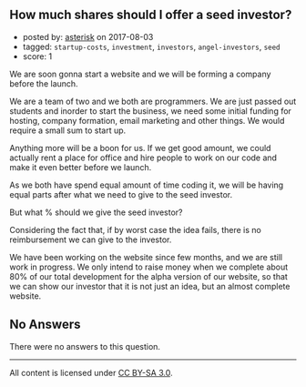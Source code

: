 ## How much shares should I offer a seed investor?

- posted by: [asterisk](https://stackexchange.com/users/10184476/asterisk) on 2017-08-03
- tagged: `startup-costs`, `investment`, `investors`, `angel-investors`, `seed`
- score: 1

We are soon gonna start a website and we will be forming a company before the launch.

We are a team of two and we both are programmers. We are just passed out students and inorder to start the business, we need some initial funding for hosting, company formation, email marketing and other things. We would require a small sum to start up.

Anything more will be a boon for us. If we get good amount, we could actually rent a place for office and hire people to work on our code and make it even better before we launch.

As we both have spend equal amount of time coding it, we will be having equal parts after what we need to give to the seed investor.

But what % should we give the seed investor?

Considering the fact that, if by worst case the idea fails, there is no reimbursement we can give to the investor.

We have been working on the website since few months, and we are still work in progress. We only intend to raise money when we complete about 80% of our total development for the alpha version of our website, so that we can show our investor that it is not just an idea, but an almost complete website.

## No Answers

There were no answers to this question.


---

All content is licensed under [CC BY-SA 3.0](https://creativecommons.org/licenses/by-sa/3.0/).
